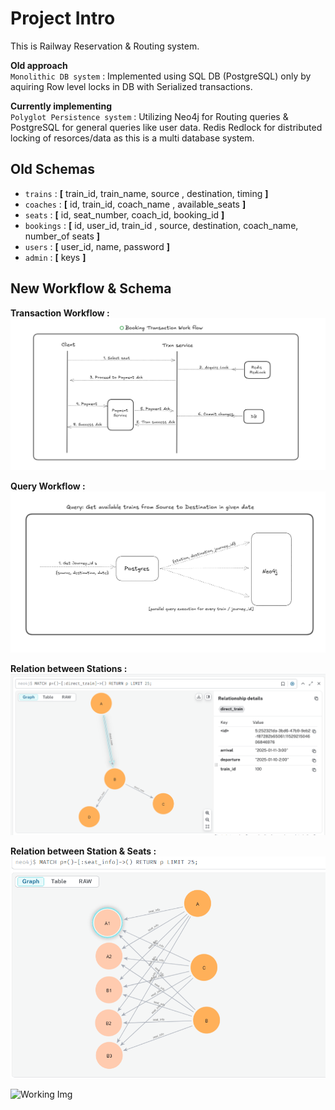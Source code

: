 # Project Intro

This is Railway Reservation & Routing system.

**Old approach**  
`Monolithic DB system` : Implemented using SQL DB (PostgreSQL) only by aquiring Row level locks in DB with Serialized transactions.

**Currently implementing**  
`Polyglot Persistence system` : Utilizing Neo4j for Routing queries & PostgreSQL for general queries like user data. Redis Redlock for distributed locking of resorces/data as this is a multi database system.

## Old Schemas

- `trains` : **[** train_id, train_name, source , destination, timing **]**
- `coaches` : **[** id, train_id, coach_name , available_seats **]**
- `seats` : **[** id, seat_number, coach_id, booking_id **]**
- `bookings` : **[** id, user_id, train_id , source, destination, coach_name, number_of seats **]**
- `users` : **[** user_id, name, password **]**
- `admin` : **[** keys **]**

## New Workflow & Schema

**Transaction Workflow :**
![Transaction Workflow Image](https://github.com/MANURAJ7/Railway_Booking_Task/blob/main/README_images/workflow/transaction.png)

**Query Workflow :**
![Query Workflow Image](https://github.com/MANURAJ7/Railway_Booking_Task/blob/main/README_images/workflow/Get_trains.png)

**Relation between Stations :**
![Relation between Stations Image](https://github.com/MANURAJ7/Railway_Booking_Task/blob/main/README_images/database/station_to_station.png)

**Relation between Station & Seats :**
![Relation between Stations & Seats Image](https://github.com/MANURAJ7/Railway_Booking_Task/blob/main/README_images/database/station_to_seat.png)

![Working Img](https://stock.adobe.com/search?k=work+in+progress+sign)
